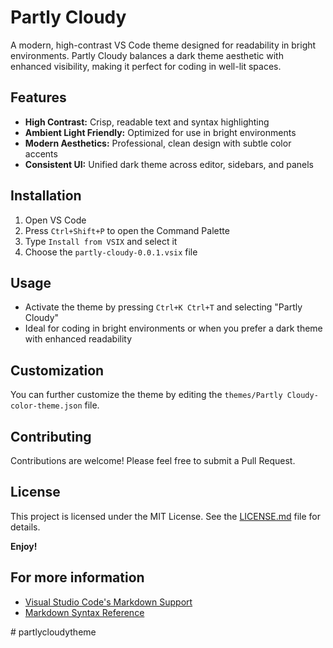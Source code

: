 # Partly Cloudy

A modern, high-contrast VS Code theme designed for readability in bright environments. Partly Cloudy balances a dark theme aesthetic with enhanced visibility, making it perfect for coding in well-lit spaces.

## Features

- **High Contrast:** Crisp, readable text and syntax highlighting
- **Ambient Light Friendly:** Optimized for use in bright environments
- **Modern Aesthetics:** Professional, clean design with subtle color accents
- **Consistent UI:** Unified dark theme across editor, sidebars, and panels

## Installation

1. Open VS Code
2. Press `Ctrl+Shift+P` to open the Command Palette
3. Type `Install from VSIX` and select it
4. Choose the `partly-cloudy-0.0.1.vsix` file

## Usage

- Activate the theme by pressing `Ctrl+K Ctrl+T` and selecting "Partly Cloudy"
- Ideal for coding in bright environments or when you prefer a dark theme with enhanced readability

## Customization

You can further customize the theme by editing the `themes/Partly Cloudy-color-theme.json` file.

## Contributing

Contributions are welcome! Please feel free to submit a Pull Request.

## License

This project is licensed under the MIT License. See the [LICENSE.md](LICENSE.md) file for details.

**Enjoy!**

## For more information

* [Visual Studio Code's Markdown Support](http://code.visualstudio.com/docs/languages/markdown)
* [Markdown Syntax Reference](https://help.github.com/articles/markdown-basics/)

#   p a r t l y c l o u d y t h e m e 
 
 